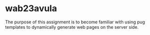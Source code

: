 # wab23avula

The purpose of this assignment is to become familiar with using pug templates to dynamically generate web pages on the server side.
